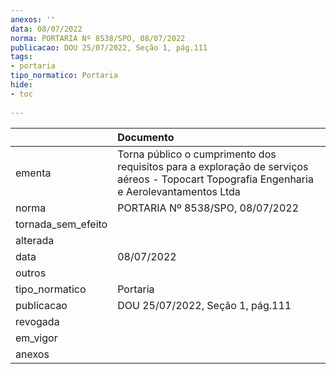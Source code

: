 ```yaml
---
anexos: ''
data: 08/07/2022
norma: PORTARIA Nº 8538/SPO, 08/07/2022
publicacao: DOU 25/07/2022, Seção 1, pág.111
tags:
- portaria
tipo_normatico: Portaria
hide: 
- toc 
 
---
```


|                    | Documento                                                                                                                                 |
|:-------------------|:------------------------------------------------------------------------------------------------------------------------------------------|
| ementa             | Torna público o cumprimento dos requisitos para a exploração de serviços aéreos - Topocart Topografia Engenharia e Aerolevantamentos Ltda |
| norma              | PORTARIA Nº 8538/SPO, 08/07/2022                                                                                                          |
| tornada_sem_efeito |                                                                                                                                           |
| alterada           |                                                                                                                                           |
| data               | 08/07/2022                                                                                                                                |
| outros             |                                                                                                                                           |
| tipo_normatico     | Portaria                                                                                                                                  |
| publicacao         | DOU 25/07/2022, Seção 1, pág.111                                                                                                          |
| revogada           |                                                                                                                                           |
| em_vigor           |                                                                                                                                           |
| anexos             |                                                                                                                                           |
